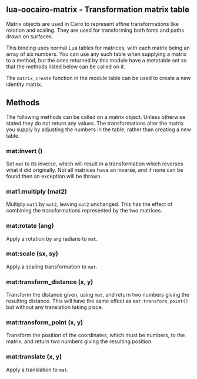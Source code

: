 ## lua-oocairo-matrix - Transformation matrix table

Matrix objects are used in Cairo to represent affine transformations
like rotation and scaling.  They are used for transforming both fonts
and paths drawn on surfaces.

This binding uses normal Lua tables for matrices, with each matrix
being an array of six numbers.  You can use any such table when supplying
a matrix to a method, but the ones returned by this module have a metatable
set so that the methods listed below can be called on it.

The `matrix_create` function in the module table can be used to create
a new identity matrix.

## Methods

The following methods can be called on a matrix object.  Unless otherwise
stated they do not return any values.  The transformations alter the matrix
you supply by adjusting the numbers in the table, rather than creating a
new table.

### mat:invert ()

Set `mat` to its inverse, which will result in a transformation which
reverses what it did originally.  Not all matrices have an inverse, and if
none can be found then an exception will be thrown.

### mat1:multiply (mat2)

Multiply `mat1` by `mat2`, leaving `mat2` unchanged.  This has the effect
of combining the transformations represented by the two matrices.

### mat:rotate (ang)

Apply a rotation by `ang` radians to `mat`.

### mat:scale (sx, sy)

Apply a scaling transformation to `mat`.

### mat:transform_distance (x, y)

Transform the distance given, using `mat`, and return two numbers
giving the resulting distance.  This will have the same effect as
`mat:transform_point()` but without any translation taking place.

### mat:transform_point (x, y)

Transform the position of the coordinates, which must be numbers, to the
matrix, and return two numbers giving the resulting position.

### mat:translate (x, y)

Apply a translation to `mat`.
